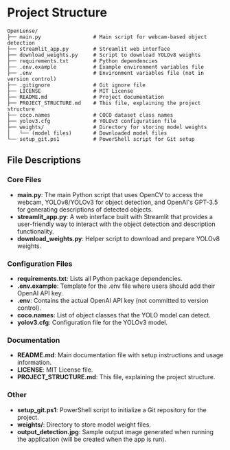 # Project Structure

```
OpenLense/
├── main.py                 # Main script for webcam-based object detection
├── streamlit_app.py        # Streamlit web interface
├── download_weights.py     # Script to download YOLOv8 weights
├── requirements.txt        # Python dependencies
├── .env.example            # Example environment variables file
├── .env                    # Environment variables file (not in version control)
├── .gitignore              # Git ignore file
├── LICENSE                 # MIT License
├── README.md               # Project documentation
├── PROJECT_STRUCTURE.md    # This file, explaining the project structure
├── coco.names              # COCO dataset class names
├── yolov3.cfg              # YOLOv3 configuration file
├── weights/                # Directory for storing model weights
│   └── (model files)       # Downloaded model files
└── setup_git.ps1           # PowerShell script for Git setup
```

## File Descriptions

### Core Files
- **main.py**: The main Python script that uses OpenCV to access the webcam, YOLOv8/YOLOv3 for object detection, and OpenAI's GPT-3.5 for generating descriptions of detected objects.
- **streamlit_app.py**: A web interface built with Streamlit that provides a user-friendly way to interact with the object detection and description functionality.
- **download_weights.py**: Helper script to download and prepare YOLOv8 weights.

### Configuration Files
- **requirements.txt**: Lists all Python package dependencies.
- **.env.example**: Template for the .env file where users should add their OpenAI API key.
- **.env**: Contains the actual OpenAI API key (not committed to version control).
- **coco.names**: List of object classes that the YOLO model can detect.
- **yolov3.cfg**: Configuration file for the YOLOv3 model.

### Documentation
- **README.md**: Main documentation file with setup instructions and usage information.
- **LICENSE**: MIT License file.
- **PROJECT_STRUCTURE.md**: This file, explaining the project structure.

### Other
- **setup_git.ps1**: PowerShell script to initialize a Git repository for the project.
- **weights/**: Directory to store model weight files.
- **output_detection.jpg**: Sample output image generated when running the application (will be created when the app is run). 